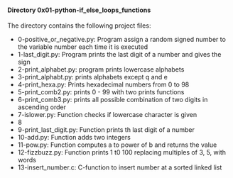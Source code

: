 #### Directory 0x01-python-if_else_loops_functions
The directory contains the following project files:
* 0-positive_or_negative.py: Program assign a random signed number to the variable number each time it is executed
* 1-last_digit.py: Program prints the last digit of a number and gives the sign
* 2-print_alphabet.py: program prints lowercase alphabets
* 3-print_alphabt.py: prints alphabets except q and e
* 4-print_hexa.py: Prints  hexadecimal numbers from 0 to 98
* 5-print_comb2.py: prints 0 - 99 with two prints functions
* 6-print_comb3.py: prints all possible combination of two digits in ascending order
* 7-islower.py: Function checks if lowercase character is given
* 8
* 9-print_last_digit.py: Function prints th last digit of a number
* 10-add.py: Function adds two integers
* 11-pow.py: Function computes a to power of b and returns the value
* 12-fizzbuzz.py: Function prints 1 t0 100 replacing multiples of 3, 5, with words
* 13-insert_number.c: C-function to insert number at a sorted linked list

